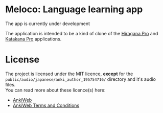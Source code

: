 # Meloco: Language learning app

The app is currently under development

The application is intended to be a kind of clone of the [Hiragana Pro](https://play.google.com/store/apps/details?id=com.myapps.hiragana) and [Katakana Pro](https://play.google.com/store/apps/details?id=com.myapps.katakana) applications.

# License

The project is licensed under the MIT licence, **except** for the `public/audio/japanese/anki_author_195754716/` directory and it's audio files.  
You can read more about these licence(s) here:  
- [AnkiWeb](https://ankiweb.net/shared/info/195754716)
- [AnkiWeb Terms and Conditions](https://ankiweb.net/account/terms)
